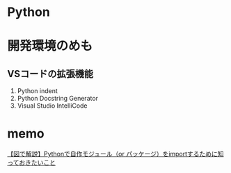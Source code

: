 # Python


# 開発環境のめも
## VSコードの拡張機能
1. Python indent
2. Python Docstring Generator
3. Visual Studio IntelliCode


# memo
[【図で解説】Pythonで自作モジュール（or パッケージ）をimportするために知っておきたいこと](https://resanaplaza.com/2021/07/18/%e3%80%90%e5%9b%b3%e3%81%a7%e8%a7%a3%e8%aa%ac%e3%80%91python%e3%81%a7%e8%87%aa%e4%bd%9c%e3%83%a2%e3%82%b8%e3%83%a5%e3%83%bc%e3%83%ab%ef%bc%88or-%e3%83%91%e3%83%83%e3%82%b1%e3%83%bc%e3%82%b8%ef%bc%89/)
